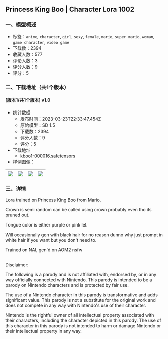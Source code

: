 ## Princess King Boo | Character Lora 1002
### 一、模型概述

- 标签：`anime`, `character`, `girl`, `sexy`, `female`, `mario`, `super mario`, `woman`, `game character`, `video game`
- 下载数：2394
- 收藏人数：577
- 评论人数：3
- 评分人数：9
- 评分：5

### 二、下载地址（共1个版本）

#### [版本1/共1个版本] v1.0

- 统计数据
  - 发布时间：2023-03-23T22:33:47.454Z
  - 原始模型：SD 1.5
  - 下载数：2394
  - 评分人数：9
  - 评分：5
- 下载地址
  - [kboo1-000016.safetensors](https://civitai.com/api/download/models/19525)
- 样例图像：

| <img src="https://image.civitai.com/xG1nkqKTMzGDvpLrqFT7WA/afb477f0-9fa3-4810-b434-1e189e9c0c00/width=450/205121.jpeg" /> | <img src="https://image.civitai.com/xG1nkqKTMzGDvpLrqFT7WA/7ad3d2d8-9b24-4258-3c8b-7cf502034900/width=450/205125.jpeg" /> | <img src="https://image.civitai.com/xG1nkqKTMzGDvpLrqFT7WA/7001f12f-e5fa-43ec-0845-c8f447ef8b00/width=450/205124.jpeg" /> | <img src="https://image.civitai.com/xG1nkqKTMzGDvpLrqFT7WA/268eb3ac-67ad-4f16-d7fd-e11bb2590000/width=450/205123.jpeg" /> |
| ---- | ---- | ---- | ---- |


### 三、详情
<p>Lora trained on Princess King Boo from Mario.</p><p>Crown is semi random can be called using crown probably even tho its pruned out.</p><p>Tongue color is either purple or pink lel.</p><p>Will occasionally gen with black hair for no reason dunno why just prompt in white hair if you want but you don't need to.</p><p>Trained on NAI, gen'd on AOM2 nsfw</p><p><br />Disclaimer:</p><p>The following is a parody and is not affiliated with, endorsed by, or in any way officially connected with Nintendo. This parody is intended to be a parody on Nintendo characters and is protected by fair use.</p><p>The use of a Nintendo character in this parody is transformative and adds significant value. This parody is not a substitute for the original work and does not compete in any way with Nintendo's use of their character.</p><p>Nintendo is the rightful owner of all intellectual property associated with their characters, including the character depicted in this parody. The use of this character in this parody is not intended to harm or damage Nintendo or their intellectual property in any way.</p>